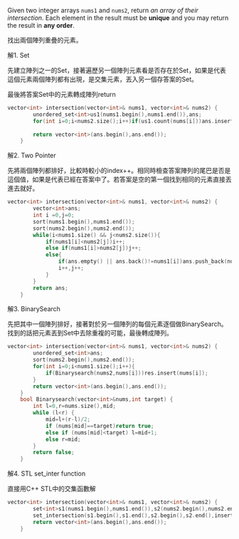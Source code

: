 Given two integer arrays `nums1` and `nums2`, return _an array of their intersection_. Each element in the result must be **unique** and you may return the result in **any order**.

找出兩個陣列重疊的元素。

解1. Set

先建立陣列之一的Set，接著遍歷另一個陣列元素看是否存在於Set，如果是代表這個元素兩個陣列都有出現，是交集元素，丟入另一個存答案的Set。

最後將答案Set中的元素轉成陣列return

```cpp
vector<int> intersection(vector<int>& nums1, vector<int>& nums2) {
        unordered_set<int>us1(nums1.begin(),nums1.end()),ans;
        for(int i=0;i<nums2.size();i++)if(us1.count(nums[i]))ans.insert(nums[i]);
        
        return vector<int>(ans.begin(),ans.end());
    }
```

解2. Two Pointer

先將兩個陣列都排好，比較時較小的index++。相同時檢查答案陣列的尾巴是否是這個值，如果是代表已經在答案中了。若答案是空的第一個找到相同的元素直接丟進去就好。

```cpp
vector<int> intersection(vector<int>& nums1, vector<int>& nums2) {
        vector<int>ans;
        int i =0,j=0;
        sort(nums1.begin(),nums1.end());
        sort(nums2.begin(),nums2.end());
        while(i<nums1.size() && j<nums2.size()){
            if(nums1[i]<nums2[j])i++;
            else if(nums1[i]>nums2[j])j++;
            else{
                if(ans.empty() || ans.back()!=nums1[i])ans.push_back(nums1[i]);
                i++,j++;
            }
        }
        return ans;
    }
```

解3. BinarySearch

先把其中一個陣列排好，接著對於另一個陣列的每個元素逐個做BinarySearch。
找到的話把元素丟到Set中去除重複的可能，最後轉成陣列。

```cpp
vector<int> intersection(vector<int>& nums1, vector<int>& nums2) {
        unordered_set<int>ans;
        sort(nums2.begin(),nums2.end());
        for(int i=0;i<nums1.size();i++){
            if(Binarysearch(nums2,nums[i]))res.insert(nums[i]);
        }
        return vector<int>(ans.begin(),ans.end());
    }
    bool Binarysearch(vector<int>&nums,int target) {
        int l=0,r=nums.size(),mid;
        while (l<r) {
            mid=l+(r-l)/2;
            if (nums[mid]==target)return true;
            else if (nums[mid]<target) l=mid+1;
            else r=mid;
        }
        return false;
    }
```

解4. STL set_inter function

直接用C++ STL中的交集函數解

```cpp
vector<int> intersection(vector<int>& nums1, vector<int>& nums2) {
        set<int>s1(nums1.begin(),nums1.end()),s2(nums2.begin(),nums2.end()),ans;
        set_intersection(s1.begin(),s1.end(),s2.begin(),s2.end(),inserter(ans, ans.begin()));
        return vector<int>(ans.begin(),ans.end());
    }
```
